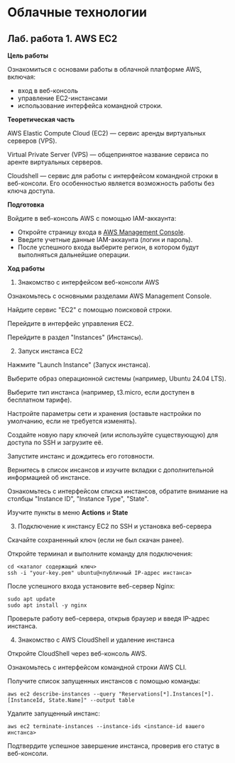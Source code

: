 # Облачные технологии

## Лаб. работа 1. AWS EC2

**Цель работы**

Ознакомиться с основами работы в облачной платформе AWS, включая:
* вход в веб-консоль
* управление EC2-инстансами
* использование интерфейса командной строки.

**Теоретическая часть**

AWS Elastic Compute Cloud (EC2) — сервис аренды виртуальных серверов (VPS).

Virtual Private Server (VPS) — общепринятое название сервиса по аренте виртуальных серверов.

Cloudshell — сервис для работы с интерфейсом командной строки в веб-консоли. Его особенностью является возможность работы без ключа доступа.

**Подготовка**

Войдите в веб-консоль AWS с помощью IAM-аккаунта:

- Откройте страницу входа в [AWS Management Console](https://console.aws.amazon.com).
- Введите учетные данные IAM-аккаунта (логин и пароль).
- После успешного входа выберите регион, в котором будут выполняться дальнейшие операции.

**Ход работы**

1. Знакомство с интерфейсом веб-консоли AWS

Ознакомьтесь с основными разделами AWS Management Console.

Найдите сервис "EC2" с помощью поисковой строки.

Перейдите в интерфейс управления EC2.

Перейдите в раздел "Instances" (Инстансы).

2. Запуск инстанса EC2

Нажмите "Launch Instance" (Запуск инстанса).

Выберите образ операционной системы (например, Ubuntu 24.04 LTS).

Выберите тип инстанса (например, t3.micro, если доступен в бесплатном тарифе).

Настройте параметры сети и хранения (оставьте настройки по умолчанию, если не требуется изменять).

Создайте новую пару ключей (или используйте существующую) для доступа по SSH и загрузите её.

Запустите инстанс и дождитесь его готовности.

Вернитесь в список инсансов и изучите вкладки с дополнительной информацией об инстансе.

Ознакомьтесь с интерфейсом списка инстансов, обратите внимание на столбцы "Instance ID", "Instance Type", "State".

Изучите пункты в меню **Actions** и **State**

3. Подключение к инстансу EC2 по SSH и установка веб-сервера

Скачайте сохраненный ключ (если не был скачан ранее).

Откройте терминал и выполните команду для подключения:

```
cd <каталог содержащий ключ>
ssh -i "your-key.pem" ubuntu@<публичный IP-адрес инстанса>
```

После успешного входа установите веб-сервер Nginx:

```
sudo apt update
sudo apt install -y nginx
```

Проверьте работу веб-сервера, открыв браузер и введя IP-адрес инстанса.

4. Знакомство с AWS CloudShell и удаление инстанса

Откройте CloudShell через веб-консоль AWS.

Ознакомьтесь с интерфейсом командной строки AWS CLI.

Получите список запущенных инстансов с помощью команды:

```
aws ec2 describe-instances --query "Reservations[*].Instances[*].[InstanceId, State.Name]" --output table
```

Удалите запущенный инстанс:

```
aws ec2 terminate-instances --instance-ids <instance-id вашего инстанса>
```

Подтвердите успешное завершение инстанса, проверив его статус в веб-консоли.
